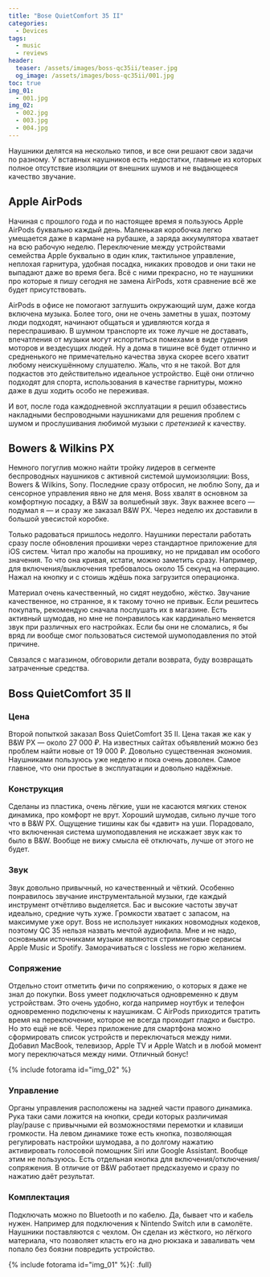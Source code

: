 ```yaml
---
title: "Bose QuietComfort 35 II"
categories:
  - Devices
tags:
  - music
  - reviews
header:
  teaser: /assets/images/boss-qc35ii/teaser.jpg
  og_image: /assets/images/boss-qc35ii/001.jpg
toc: true
img_01:
  - 001.jpg
img_02:
  - 002.jpg
  - 003.jpg
  - 004.jpg
---
```

Наушники делятся на несколько типов, и все они решают свои задачи по разному. У вставных наушников есть недостатки, главные из которых полное отсутствие изоляции от внешних шумов и не выдающееся качество звучание.

## Apple AirPods

Начиная с прошлого года и по настоящее время я пользуюсь Apple AirPods буквально каждый день. Маленькая коробочка легко умещается даже в кармане на рубашке, а заряда аккумулятора хватает на всю рабочую неделю. Переключение между устройствами семейства Apple буквально в один клик, тактильное управление, неплохая гарнитура, удобная посадка, никаких проводов и они таки не выпадают даже во время бега. Всё с ними прекрасно, но те наушники про которые я пишу сегодня не замена AirPods, хотя сравнение всё же будет присутствовать.

AirPods в офисе не помогают заглушить окружающий шум, даже когда включена музыка. Более того, они не очень заметны в ушах, поэтому люди подходят, начинают общаться и удивляются когда я переспрашиваю. В шумном транспорте их тоже лучше не доставать, впечатления от музыки могут испортиться помехами в виде гудения моторов и вездесущих людей. Ну а дома в тишине всё будет отлично и средненького не примечательно качества звука скорее всего хватит любому неискушённому слушателю. Жаль, что я не такой. Вот для подкастов это действительно идеальное устройство. Ещё они отлично подходят для спорта, использования в качестве гарнитуры, можно даже в душ ходить особо не переживая.

И вот, после года каждодневной эксплуатации я решил обзавестись накладными беспроводными наушниками для решения проблем с шумом и прослушивания любимой музыки с *претензией* к качеству.

## Bowers & Wilkins PX

Немного погуглив можно найти тройку лидеров в сегменте беспроводных наушников с активной системой шумоизоляции: Boss, Bowers & Wilkins, Sony. Последние сразу отбросил, не люблю Sony, да и сенсорное управления явно не для меня. Boss хвалят в основном за комфортную посадку, а B&W за волшебный звук. Звук важнее всего — подумал я — и сразу же заказал B&W PX. Через неделю их доставили в большой увесистой коробке.

Только радоваться пришлось недолго. Наушники перестали работать сразу после обновления прошивки через стандартное приложение для iOS систем. Читал про жалобы на прошивку, но не придавал им особого значения. То что она кривая, кстати, можно заметить сразу. Например, для включения/выключения требовалось около 15 секунд на операцию. Нажал на кнопку и с стоишь ждёшь пока загрузится операционка.

Материал очень качественный, но сидят неудобно, жёстко. Звучание качественное, но странное, я к такому точно не привык. Если решитесь покупать, рекомендую сначала послушать их в магазине. Есть активный шумодав, но мне не понравилось как кардинально меняется звук при различных его настройках. Если бы они не сломались, я бы вряд ли вообще смог пользоваться системой шумоподавления по этой причине.

Связался с магазином, обговорили детали возврата, буду возвращать затраченные средства.

## Boss QuietComfort 35 II

### Цена

Второй попыткой заказал Boss QuietComfort 35 II. Цена такая же как у B&W PX — около 27 000  ₽. На известных сайтах объявлений можно без проблем найти новые от 19 000 ₽. Довольно существенная экономия. Наушниками пользуюсь уже неделю и пока очень доволен. Самое главное, что они простые в эксплуатации и довольно надёжные.

### Конструкция

Сделаны из пластика, очень лёгкие, уши не касаются мягких стенок динамика, про комфорт не врут. Хороший шумодав, сильно лучше того что в B&W PX. Ощущение тишины как бы «давит» на уши. Порадовало, что включенная система шумоподавления не искажает звук как то было в B&W. Вообще не вижу смысла её отключать, лучше от этого не будет.

### Звук

Звук довольно привычный, но качественный и чёткий. Особенно понравилось звучание инструментальной музыки, где каждый инструмент отчётливо выделяется. Бас и высокие частоты звучат идеально, средние чуть хуже. Громкости хватает с запасом, на максимуме уже орут. Boss не использует никаких новомодных кодеков, поэтому QC 35 нельзя назвать мечтой аудиофила. Мне и не надо, основными источниками музыки являются стриминговые сервисы Apple Music и Spotify. Заморачиваться с lossless не горю желанием.

### Сопряжение

Отдельно стоит отметить фичи по сопряжению, о которых я даже не знал до покупки. Boss умеет подключаться одновременно к двум устройствам. Это очень удобно, когда например ноутбук и телефон одновременно подключены к наушникам. С AirPods приходится тратить время на переключение, которое не всегда проходит гладко и быстро. Но это ещё не всё. Через приложение для смартфона можно сформировать список устройств и переключаться между ними. Добавил MacBook, телевизор, Apple TV и Apple Watch и в любой момент могу переключаться между ними. Отличный бонус!

{% include fotorama id="img_02" %}

### Управление

Органы управления расположены на задней части правого динамика. Рука таки сами ложится на кнопки, среди которых различимая play/pause с привычными ей возможностями перемотки и клавиши громкости. На левом динамике тоже есть кнопка, позволяющая регулировать настройки шумодава, а по долгому нажатию активировать голосовой помощник Siri или Google Assistant. Вообще этим не пользуюсь. Есть отдельная кнопка для включения/отключения/сопряжения. В отличие от B&W работает предсказуемо и сразу по нажатию даёт результат.

### Комплектация

Подключать можно по Bluetooth и по кабелю. Да, бывает что и кабель нужен. Например для подключения к Nintendo Switch или в самолёте. Наушники поставляются с чехлом. Он сделан из жёсткого, но лёгкого материала, что позволяет класть его на дно рюкзака и заваливать чем попало без боязни повредить устройство.

{% include fotorama id="img_01" %}{: .full}
